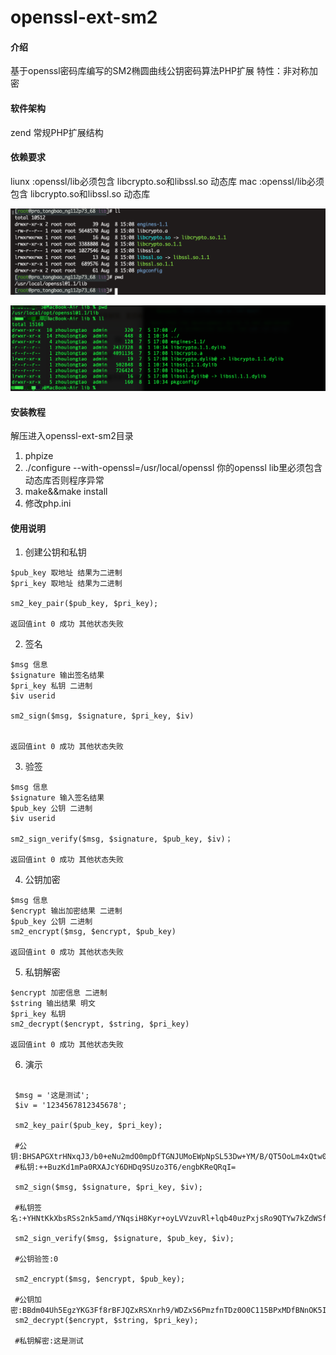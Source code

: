 # openssl-ext-sm2

#### 介绍
基于openssl密码库编写的SM2椭圆曲线公钥密码算法PHP扩展
特性：非对称加密

#### 软件架构
zend 常规PHP扩展结构

#### 依赖要求

liunx :openssl/lib必须包含 libcrypto.so和libssl.so 动态库
mac :openssl/lib必须包含 libcrypto.so和libssl.so 动态库

![liunx-openssl位置](image.png)

![mac-openssl位置](mac-openssl.png)

#### 安装教程

解压进入openssl-ext-sm2目录
1.  phpize
2.  ./configure  --with-openssl=/usr/local/openssl 你的openssl lib里必须包含 动态库否则程序异常
3.  make&&make install
4.  修改php.ini

#### 使用说明

1.  创建公钥和私钥
```
$pub_key 取地址 结果为二进制
$pri_key 取地址 结果为二进制

sm2_key_pair($pub_key, $pri_key);

返回值int 0 成功 其他状态失败

```
2.  签名
```
$msg 信息
$signature 输出签名结果
$pri_key 私钥 二进制
$iv userid 

sm2_sign($msg, $signature, $pri_key, $iv)


返回值int 0 成功 其他状态失败

```
3.  验签
```
$msg 信息
$signature 输入签名结果
$pub_key 公钥 二进制
$iv userid

sm2_sign_verify($msg, $signature, $pub_key, $iv)；

返回值int 0 成功 其他状态失败
```
4. 公钥加密
```
$msg 信息
$encrypt 输出加密结果 二进制 
$pub_key 公钥 二进制
sm2_encrypt($msg, $encrypt, $pub_key)

返回值int 0 成功 其他状态失败
```
5. 私钥解密
```
$encrypt 加密信息 二进制
$string 输出结果 明文
$pri_key 私钥
sm2_decrypt($encrypt, $string, $pri_key)

返回值int 0 成功 其他状态失败
```
6. 演示
```

 $msg = '这是测试';
 $iv = '1234567812345678';

 sm2_key_pair($pub_key, $pri_key);

 #公钥:BHSAPGXtrHNxqJ3/b0+eNu2mdO0mpDfTGNJUMoEWpNpSL53Dw+YM/B/QT5OoLm4xQtw0hZY5wlWTR+cD629Grek=
 #私钥:++BuzKd1mPa0RXAJcY6DHDq9SUzo3T6/engbKReQRqI=

 sm2_sign($msg, $signature, $pri_key, $iv);

 #私钥签名:+YHNtKkXbsRSs2nk5amd/YNqsiH8Kyr+oyLVVzuvRl+lqb40uzPxjsRo9QTYw7kZdWSfvM5lbxDMfF0cugQNfQ==

 sm2_sign_verify($msg, $signature, $pub_key, $iv);

 #公钥验签:0

 sm2_encrypt($msg, $encrypt, $pub_key);

 #公钥加密:BBdm04Uh5EgzYKG3Ff8rBFJQZxRSXnrh9/WDZxS6PmzfnTDz0O0C115BPxMDfBNnOK5Ixs9kHTJPNSDoiHoiEmrnuotKN53rxnJtNd3MTbRjJOQ0sas9Kdktl1eHzj2/eseNaGh0LHZIOrBxAQ==
 sm2_decrypt($encrypt, $string, $pri_key);

 #私钥解密:这是测试

```
